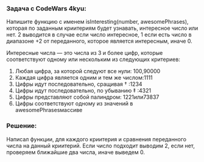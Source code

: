 <h3> Задача с CodeWars 4kyu: </h3>
<p>Напишите функцию с именем isInteresting(number, awesomePhrases), которая по заданным криитериям будет узнавать, интересное число или нет. 2 выводится в случае если число интересное, 1 если есть число в диапазоне +2 от переданного, которое является интересным, иначе 0.</p>

<p>Интересные числа — это числа из 3 и более цифр, которые соответствуют одному или нескольким из следующих критериев:</p>
<ol>
  <li>Любая цифра, за которой следуют все нули: 100,90000</li>
<li>Каждая цифра является одним и тем же числом:1111</li>
<li>Цифры идут последовательно, сращивая † :1234</li>
<li>Цифры идут последовательно, по убыванию ‡ :4321</li>
<li>Цифры представляют собой палиндром: 1221или73837</li>
<li>Цифры соответствуют одному из значений в awesomePhrasesмассиве</li>
</ol>

<h3>Решение:</h3>
<p>Написал функции, для каждого криитерия и сравнения переданного числа на данный криитерий. Если число подходит выводим 2, если нет, проверяем ближайшие два числа, иначе выведем 0.</p>
